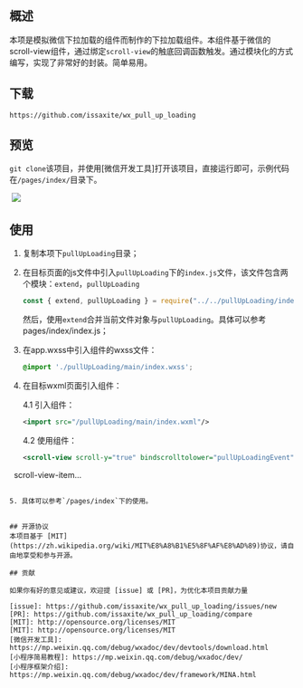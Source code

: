 ## 概述

本项是模拟微信下拉加载的组件而制作的下拉加载组件。本组件基于微信的scroll-view组件，通过绑定`scroll-view`的触底回调函数触发。通过模块化的方式编写，实现了非常好的封装。简单易用。



## 下载

`https://github.com/issaxite/wx_pull_up_loading`



## 预览

`git clone`该项目，并使用[微信开发工具]打开该项目，直接运行即可，示例代码在`/pages/index/`目录下。

<p align="center">

​	<img src="./pages/asset/image/pull_up_loading.gif">

</p>



## 使用

1. 复制本项下`pullUpLoading`目录；

2. 在目标页面的js文件中引入`pullUpLoading`下的`index.js`文件，该文件包含两个模块：`extend`，`pullUpLoading`

   ```js
   const { extend, pullUpLoading } = require("../../pullUpLoading/index.js");
   ```

   然后，使用`extend`合并当前文件对象与`pullUpLoading`。具体可以参考pages/index/index.js；

3. 在app.wxss中引入组件的wxss文件：

   ```css
   @import './pullUpLoading/main/index.wxss';
   ```

4. 在目标wxml页面引入组件：

   4.1 引入组件：

   ```xml
   <import src="/pullUpLoading/main/index.wxml"/>
   ```

   4.2 使用组件：

   ```xml
   <scroll-view scroll-y="true" bindscrolltolower="pullUpLoadingEvent">
      	scroll-view-item...
	<template is="pull-up-loading" data="{{ ...pullUpLoading }}"></template> 
   </scroll-view>
   ```

5. 具体可以参考`/pages/index`下的使用。


## 开源协议
本项目基于 [MIT](https://zh.wikipedia.org/wiki/MIT%E8%A8%B1%E5%8F%AF%E8%AD%89)协议，请自由地享受和参与开源。

## 贡献

如果你有好的意见或建议，欢迎提 [issue] 或 [PR]，为优化本项目贡献力量

[issue]: https://github.com/issaxite/wx_pull_up_loading/issues/new
[PR]: https://github.com/issaxite/wx_pull_up_loading/compare
[MIT]: http://opensource.org/licenses/MIT
[MIT]: http://opensource.org/licenses/MIT
[微信开发工具]: https://mp.weixin.qq.com/debug/wxadoc/dev/devtools/download.html
[小程序简易教程]: https://mp.weixin.qq.com/debug/wxadoc/dev/
[小程序框架介绍]: https://mp.weixin.qq.com/debug/wxadoc/dev/framework/MINA.html
